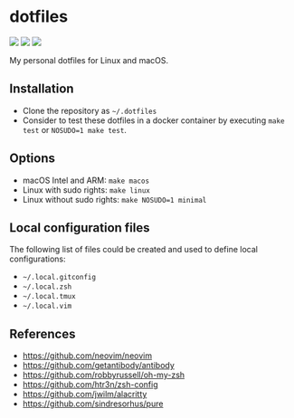 # dotfiles

![](https://flat.badgen.net/badge/platform/Linux,macOS?list=|)
![](https://flat.badgen.net/badge/icon/docker?icon=docker&label)
![](https://flat.badgen.net/badge/license/MIT/blue)

My personal dotfiles for Linux and macOS.

## Installation
- Clone the repository as `~/.dotfiles`
- Consider to test these dotfiles in a docker container by executing `make test` or `NOSUDO=1 make test`.

## Options
- macOS Intel and ARM: `make macos`
- Linux with sudo rights: `make linux`
- Linux without sudo rights: `make NOSUDO=1 minimal`

## Local configuration files
The following list of files could be created and used to define local configurations:
- `~/.local.gitconfig`
- `~/.local.zsh`
- `~/.local.tmux`
- `~/.local.vim`

## References

- https://github.com/neovim/neovim
- https://github.com/getantibody/antibody
- https://github.com/robbyrussell/oh-my-zsh
- https://github.com/htr3n/zsh-config
- https://github.com/jwilm/alacritty
- https://github.com/sindresorhus/pure
